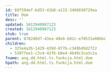 ```yaml
---
id: 69f594ef-bd53-41b8-a115-3466030729aa
title: Dom
desc: ''
updated: 1612940987123
created: 1612940987123
stub: true
parent: 8782d0d7-43ea-48eb-b02c-ef0531e086bc
children:
  - 325e4a3b-1429-439d-877b-c349bd9d2f22
  - 5307fee1-c3c4-42f6-b8e4-4b49c3ca3c2a
fname: ang.dd.html.ts.funkcja.html.dom
hpath: ang.dd.html.ts.funkcja.html.dom
---
```



